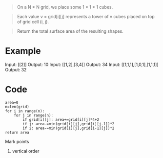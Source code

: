 >On a N * N grid, we place some 1 * 1 * 1 cubes.

>Each value v = grid[i][j] represents a tower of v cubes placed on top of grid cell (i, j).

>Return the total surface area of the resulting shapes.

# Example
Input: [[2]]
Output: 10
Input: [[1,2],[3,4]]
Output: 34
Input: [[1,1,1],[1,0,1],[1,1,1]]
Output: 32

# Code
```
area=0
n=len(grid)
for i in range(n):
    for j in range(n):
        if grid[i][j]: area+=grid[i][j]*4+2
        if j: area-=min(grid[i][j],grid[i][j-1])*2
        if i: area-=min(grid[i][j],grid[i-1][j])*2
return area
```
Mark points
1. vertical order
